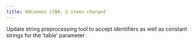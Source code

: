 ```yaml
---
title: WOCommon r280, 2 items changed
---
```


Update string preprocessing tool to accept identifiers as well as constant strings for the 'table' parameter
